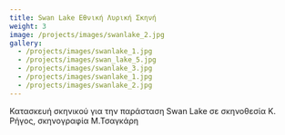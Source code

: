 ```yaml
---
title: Swan Lake Εθνική Λυρική Σκηνή
weight: 3
image: /projects/images/swanlake_2.jpg
gallery:
  - /projects/images/swanlake_1.jpg
  - /projects/images/swan_lake_5.jpg
  - /projects/images/swanlake_3.jpg
  - /projects/images/swanlake_1.jpg
  - /projects/images/swanlake_2.jpg
---
```

Κατασκευή σκηνικού για την παράσταση Swan Lake σε σκηνοθεσία Κ. Ρήγος, σκηνογραφία Μ.Τσαγκάρη

